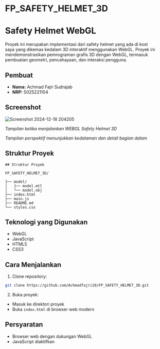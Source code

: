 # FP_SAFETY_HELMET_3D

# Safety Helmet WebGL

Proyek ini merupakan implementasi dari safety helmet yang ada di kost saya yang dikemas kedalam 3D interaktif menggunakan WebGL. Proyek ini mendemonstrasikan pemrograman grafis 3D dengan WebGL, termasuk pembuatan geometri, pencahayaan, dan interaksi pengguna.

## Pembuat
- **Nama:** Achmad Fajri Sudrajab
- **NRP:** 5025221104

## Screenshot

![Screenshot 2024-12-18 204205](https://github.com/user-attachments/assets/71436501-e276-4332-9847-65332db62b6c)

*Tampilan ketika menjalankan WEBGL Safety Helmet 3D*

*Tampilan perspektif menunjukkan kedalaman dan detail bagian dalam*

## Struktur Proyek
```
## Struktur Proyek

FP_SAFETY_HELMET_3D/

├── model/
│   ├── model.mtl
│   └── model.obj
├── index.html
├── main.js
├── README.md
└── styles.css

```

## Teknologi yang Digunakan
- WebGL
- JavaScript
- HTML5
- CSS3


## Cara Menjalankan
1. Clone repository:
```bash
git clone https://github.com/Achmadfajri10/FP_SAFETY_HELMET_3D.git
```

2. Buka proyek:
- Masuk ke direktori proyek
- Buka `index.html` di browser web modern

## Persyaratan
- Browser web dengan dukungan WebGL
- JavaScript diaktifkan

